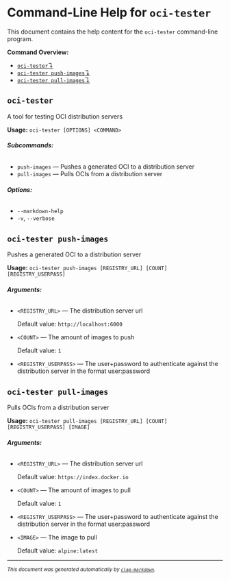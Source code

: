 # Command-Line Help for `oci-tester`

This document contains the help content for the `oci-tester` command-line program.

**Command Overview:**

* [`oci-tester`↴](#oci-tester)
* [`oci-tester push-images`↴](#oci-tester-push-images)
* [`oci-tester pull-images`↴](#oci-tester-pull-images)

## `oci-tester`

A tool for testing OCI distribution servers

**Usage:** `oci-tester [OPTIONS] <COMMAND>`

###### **Subcommands:**

* `push-images` — Pushes a generated OCI to a distribution server
* `pull-images` — Pulls OCIs from a distribution server

###### **Options:**

* `--markdown-help`
* `-v`, `--verbose`



## `oci-tester push-images`

Pushes a generated OCI to a distribution server

**Usage:** `oci-tester push-images [REGISTRY_URL] [COUNT] [REGISTRY_USERPASS]`

###### **Arguments:**

* `<REGISTRY_URL>` — The distribution server url

  Default value: `http://localhost:6000`
* `<COUNT>` — The amount of images to push

  Default value: `1`
* `<REGISTRY_USERPASS>` — The user+password to authenticate against the distribution server in the format user:password



## `oci-tester pull-images`

Pulls OCIs from a distribution server

**Usage:** `oci-tester pull-images [REGISTRY_URL] [COUNT] [REGISTRY_USERPASS] [IMAGE]`

###### **Arguments:**

* `<REGISTRY_URL>` — The distribution server url

  Default value: `https://index.docker.io`
* `<COUNT>` — The amount of images to pull

  Default value: `1`
* `<REGISTRY_USERPASS>` — The user+password to authenticate against the distribution server in the format user:password
* `<IMAGE>` — The image to pull

  Default value: `alpine:latest`



<hr/>

<small><i>
    This document was generated automatically by
    <a href="https://crates.io/crates/clap-markdown"><code>clap-markdown</code></a>.
</i></small>

